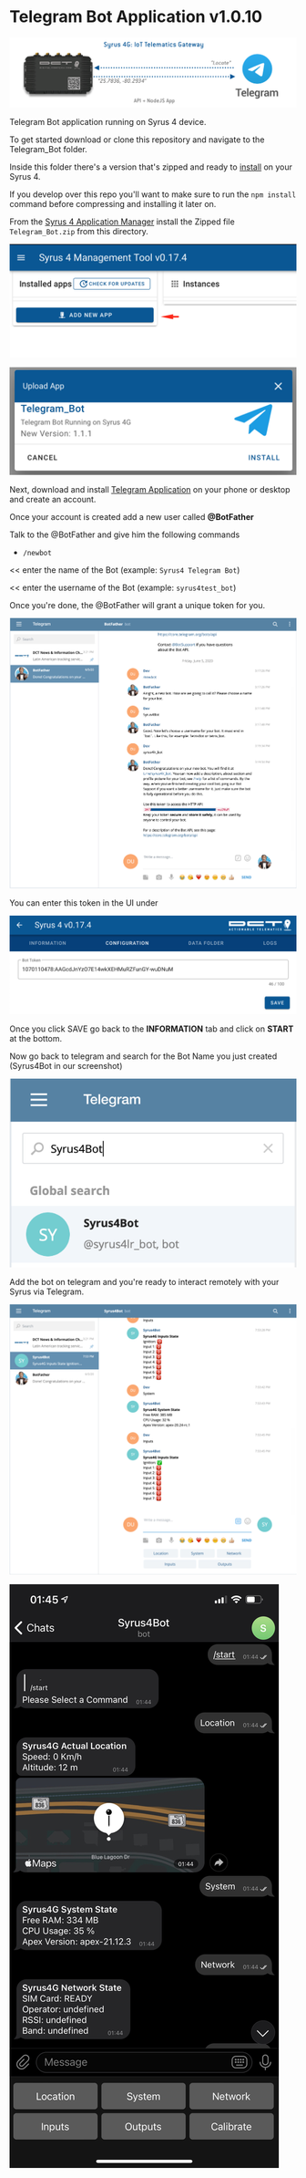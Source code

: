 # Telegram Bot Application v1.0.10

![App Diagram](https://raw.githubusercontent.com/dctdevelop/syrus4-apps/master/Telegram_Bot/img/app_diagram.png)

Telegram Bot application running on Syrus 4 device.

To get started download or clone this repository and navigate to the Telegram_Bot folder. 

Inside this folder there's a version that's zipped and ready to [install](https://syrus.digitalcomtech.com/syrdocs/syrus4/manage/syrus4-ui.html#application-manager) on your Syrus 4.

If you develop over this repo you'll want to make sure to run the `npm install` command before compressing and installing it later on.

From the [Syrus 4 Application Manager](http://syrusrouter/#/apps-manager) install the Zipped file `Telegram_Bot.zip` from this directory.

![Add Zip](https://raw.githubusercontent.com/dctdevelop/syrus4-apps/master/Telegram_Bot/img/app_add_instance.png)

![Install Instance](https://raw.githubusercontent.com/dctdevelop/syrus4-apps/master/Telegram_Bot/img/app_install.png)

Next, download and install [Telegram Application](https://telegram.org/) on your phone or desktop and create an account.

Once your account is created add a new user called **@BotFather**

Talk to the @BotFather and give him the following commands

* `/newbot`

<< enter the name of the Bot (example: `Syrus4 Telegram Bot`)

<< enter the username of the Bot (example: `syrus4test_bot`)

Once you're done, the @BotFather will grant a unique token for you.

![BotFather](https://raw.githubusercontent.com/dctdevelop/syrus4-apps/master/Telegram_Bot/img/telegram_syrus4_app_setup.png)

You can enter this token in the UI under 

![BotFather](https://raw.githubusercontent.com/dctdevelop/syrus4-apps/master/Telegram_Bot/img/bot_token.png)

Once you click SAVE go back to the **INFORMATION** tab and click on **START** at the bottom.

Now go back to telegram and search for the Bot Name you just created (Syrus4Bot in our screenshot)

![Telegram Search Bot](https://raw.githubusercontent.com/dctdevelop/syrus4-apps/master/Telegram_Bot/img/telegram_syrus4_app_find_bot.png)

Add the bot on telegram and you're ready to interact remotely with your Syrus via Telegram.

![Telegram Syrus 4 Running](https://raw.githubusercontent.com/dctdevelop/syrus4-apps/master/Telegram_Bot/img/telegram_syrus4_app_running.png)

![Telegram Syrus 4 Running on Phone](https://raw.githubusercontent.com/dctdevelop/syrus4-apps/master/Telegram_Bot/img/telegram_syrus4_app_running_phone.jpeg)